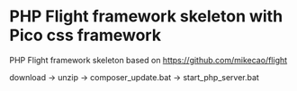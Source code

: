 # PHP Flight framework skeleton with Pico css framework
PHP Flight framework skeleton based on https://github.com/mikecao/flight

download -> unzip -> composer_update.bat -> start_php_server.bat
